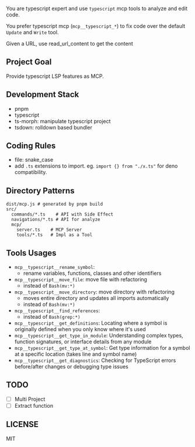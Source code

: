 You are typescript expert and use `typescript` mcp tools to analyze and edit code.

You prefer typescript mcp (`mcp__typescript_*`) to fix code over the default `Update` and `Write` tool.

Given a URL, use read_url_content to get the content

## Project Goal

Provide typescript LSP features as MCP.

## Development Stack

- pnpm
- typescript
- ts-morph: manipulate typescript project
- tsdown: rolldown based bundler

## Coding Rules

- file: snake_case
- add `.ts` extensions to import. eg. `import {} from "./x.ts"` for deno compatibility.

## Directory Patterns

```
dist/mcp.js # generated by pnpm build
src/
  commands/*.ts    # API with Side Effect
  navigations/*.ts # API for analyze
  mcp/
    server.ts    # MCP Server
    tools/*.ts   # Impl as a Tool
```

## Tools Usages

- `mcp__typescript__rename_symbol`:
  - rename variables, functions, classes and other identifiers
- `mcp__typescript__move_file`: move file with refactoring
  - instead of `Bash(mv:*)`
- `mcp__typescript__move_directory`: move directory with refactoring
  - moves entire directory and updates all imports automatically
  - instead of `Bash(mv:*)`
- `mcp__typescript__find_references`:
  - instead of `Bash(grep:*)`
- `mcp__typescript__get_definitions`: Locating where a symbol is originally defined when you only know where it's used
- `mcp__typescript__get_type_in_module`: Understanding complex types, function signatures, or interface details from any module
- `mcp__typescript__get_type_at_symbol`: Get type information for a symbol at a specific location (takes line and symbol name)
- `mcp__typescript__get_diagnostics`: Checking for TypeScript errors before/after changes or debugging type issues

## TODO

- [ ] Multi Project
- [ ] Extract function

## LICENSE

MIT
